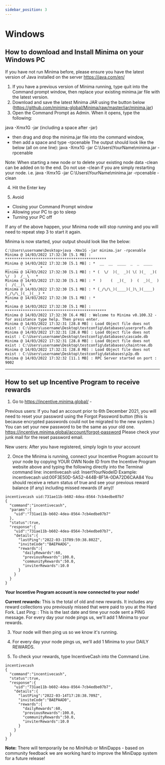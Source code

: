 ```yaml
---
sidebar_position: 3
---
```


# Windows

## How to download and Install Minima on your Windows PC 

If you have not run Minima before, please ensure you have the latest version of Java installed on the server https://java.com/en/

1. If you have a previous version of Minima running, type quit into the Command prompt window, then replace your existing minima.jar file with the latest version.
2. Download and save the latest Minima JAR using the button below (https://github.com/minima-global/Minima/raw/master/jar/minima.jar)
3. Open the Command Prompt as Admin. When it opens, type the following:

java -Xmx1G -jar (including a space after -jar) 
- then drag and drop the minima.jar file into the command window, 
- then add a space and type 
-rpcenable 
The output should look like the below (all on one line):
java -Xmx1G -jar C:\Users\YourName\minima.jar -rpcenable

Note: When starting a new node or to delete your existing node data -clean can be added on to the end. Do not use -clean if you are simply restarting your node.
i.e. java -Xmx1G -jar C:\Users\YourName\minima.jar -rpcenable -clean

4. Hit the Enter key

5. Avoid
- Closing your Command Prompt window
- Allowing your PC to go to sleep
- Turning your PC off

If any of the above happen, your Minima node will stop running and you will need to repeat step 3 to start it again.

Minima is now started, your output should look like the below: 
```
C:\Users\username\Desktop>java -Xmx1G -jar minima.jar -rpcenable
Minima @ 14/03/2022 17:32:30 [5.1 MB] : **********************************************
Minima @ 14/03/2022 17:32:30 [5.1 MB] : *  __  __  ____  _  _  ____  __  __    __    *
Minima @ 14/03/2022 17:32:30 [5.1 MB] : * (  \/  )(_  _)( \( )(_  _)(  \/  )  /__\   *
Minima @ 14/03/2022 17:32:30 [5.1 MB] : *  )    (  _)(_  )  (  _)(_  )    (  /(__)\  *
Minima @ 14/03/2022 17:32:30 [5.1 MB] : * (_/\/\_)(____)(_)\_)(____)(_/\/\_)(__)(__) *
Minima @ 14/03/2022 17:32:30 [5.1 MB] : *                                            *
Minima @ 14/03/2022 17:32:30 [5.1 MB] : **********************************************
Minima @ 14/03/2022 17:32:30 [6.4 MB] : Welcome to Minima v0.100.32 - for assistance type help. Then press enter.
Minima @ 14/03/2022 17:32:31 [28.8 MB] : Load Object file does not exist : C:\Users\username\Desktop\testconfig\databases\userprefs.db
Minima @ 14/03/2022 17:32:31 [28.8 MB] : Load Object file does not exist : C:\Users\username\Desktop\testconfig\databases\cascade.db
Minima @ 14/03/2022 17:32:31 [28.8 MB] : Load Object file does not exist : C:\Users\username\Desktop\testconfig\databases\chaintree.db
Minima @ 14/03/2022 17:32:31 [28.8 MB] : Load Object file does not exist : C:\Users\username\Desktop\testconfig\databases\p2p.db
Minima @ 14/03/2022 17:32:32 [11.1 MB] : RPC Server started on port : 9002 
```
----

## How to set up Incentive Program to receive rewards
1. Go to https://incentive.minima.global/ - 

Previous users: If you had an account prior to 6th December 2021, you will need to reset your password using the Forgot Password button (this is because encrypted passwords could not be migrated to the new system.)
You can set your new password to be the same as your old one. 
https://incentive.minima.global/account/forgot-password
Please check your junk mail for the reset password email.

New users: After you have registered, simply login to your account

2. Once the Minima is running, connect your Incentive Program account to your node by copying YOUR OWN Node ID from the Incentive Program website above and typing the following directly into the Terminal command line: 
incentivecash uid: InsertYourNodeID
Example:
incentivecash uid:00F3E50D-5A52-444B-8F1A-0DA72D6CAA84
You should receive a return status of true and see your previous reward balance (if any) including missed rewards (if any)!
```
incentivecash uid:731ae11b-b602-4dea-8564-7cb4edbe07b7
{
  "command":"incentivecash",
  "params":{
    "uid":"731ae11b-b602-4dea-8564-7cb4edbe07b7"
  },
  "status":true,
  "response":{
    "uid":"731ae11b-b602-4dea-8564-7cb4edbe07b7",
    "details":{
      "lastPing":"2022-03-15T09:59:38.802Z",
      "inviteCode":"BAEPAADG",
      "rewards":{
        "dailyRewards":60,
        "previousRewards":100.0,
        "communityRewards":50.0,
        "inviterRewards":10.0
      }
    }
  }
}
```
**Your Incentive Program account is now connected to your node!**



**Current rewards:** This is the total of old and new rewards. It includes any reward collections you previously missed that were paid to you at the Hard Fork.
Last Ping: : This is the last date and time your node sent a PING message. For every day your node pings us, we'll add 1 Minima to your rewards.

3. Your node will then ping us so we know it's running. 

4. For every day your node pings us, we'll add 1 Minima to your DAILY REWARDS. 

5. To check your rewards, type IncentiveCash into the Command Line. 
```
incentivecash
{
  "command":"incentivecash",
  "status":true,
  "response":{
    "uid":"731ae11b-b602-4dea-8564-7cb4edbe07b7",
    "details":{
      "lastPing":"2022-03-14T17:28:38.709Z",
      "inviteCode":"BAEPAAD0",
      "rewards":{
        "dailyRewards":60,
        "previousRewards":100.0,
        "communityRewards":50.0,
        "inviterRewards":10.0
      }
    }
  }
}
```

**Note:** There will temporarily be no MiniHub or MiniDapps - based on community feedback we are working hard to improve the MiniDapp system for a future release! 


